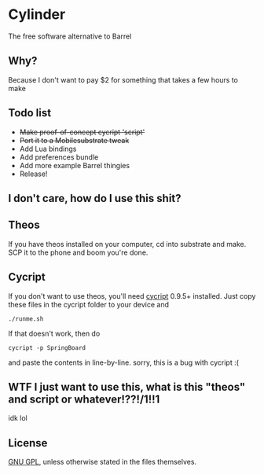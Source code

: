 # Cylinder

The free software alternative to Barrel

## Why?

Because I don't want to pay $2 for something that takes a few hours to make

## Todo list

* ~~Make proof-of-concept cycript 'script'~~
* ~~Port it to a Mobilesubstrate tweak~~
* Add Lua bindings
* Add preferences bundle
* Add more example Barrel thingies
* Release!

## I don't care, how do I use this shit?

## Theos

If you have theos installed on your computer, cd into substrate and make. SCP it to the phone and boom you're done.

## Cycript

If you don't want to use theos, you'll need [cycript](http://cycript.org) 0.9.5+ installed. Just copy these files in the cycript folder to your device and

```
./runme.sh
```

If that doesn't work, then do

```
cycript -p SpringBoard
```

and paste the contents in line-by-line. sorry, this is a bug with cycript :(

## WTF I just want to use this, what is this "theos" and script or whatever!??!/1!!1

idk lol

## License

[GNU GPL](https://github.com/rweichler/cylinder/blob/master/LICENSE), unless otherwise stated in the files themselves.
